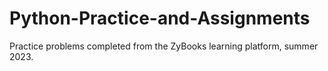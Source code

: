 # Python-Practice-and-Assignments
 
Practice problems completed from the ZyBooks learning platform, summer 2023.